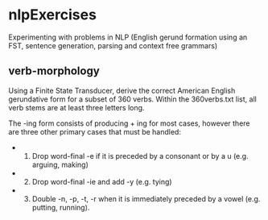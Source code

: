 # nlpExercises
Experimenting with problems in NLP (English gerund formation using an FST, sentence generation, parsing and context free grammars)

## verb-morphology
Using a Finite State Transducer, derive the correct American English gerundative form for a subset of 360 verbs. 
Within the 360verbs.txt list, all verb stems are at least three letters long. 

The -ing form consists of producing <stem> + ing for most cases, however there are three other primary cases that must be handled:

* 1. Drop word-final -e if it is preceded by a consonant or by a u (e.g. arguing, making)
* 2. Drop word-final -ie and add -y (e.g. tying)
* 3. Double -n, -p, -t, -r when it is immediately preceded by a vowel (e.g. putting, running).
